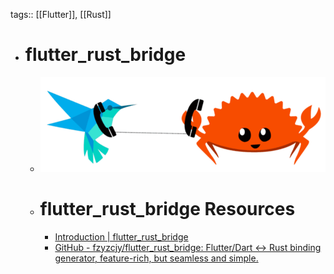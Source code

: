 tags:: [[Flutter]], [[Rust]]

- # flutter_rust_bridge
	- ![flutter_rust_bridge.png](../assets/flutter_rust_bridge_1704198486210_0.png)
	- # flutter_rust_bridge Resources
		- [Introduction | flutter_rust_bridge](https://cjycode.com/flutter_rust_bridge/)
		- [GitHub - fzyzcjy/flutter_rust_bridge: Flutter/Dart <-> Rust binding generator, feature-rich, but seamless and simple.](https://github.com/fzyzcjy/flutter_rust_bridge)